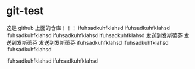 # git-test
这是 github 上面的仓库！！！
ifuhsadkuhfklahsd
ifuhsadkuhfklahsd
ifuhsadkuhfklahsd
ifuhsadkuhfklahsd
ifuhsadkuhfklahsd
发送到发斯蒂芬
发送到发斯蒂芬
发送到发斯蒂芬
ifuhsadkuhfklahsd
ifuhsadkuhfklahsd
ifuhsadkuhfklahsd

ifuhsadkuhfklahsd
ifuhsadkuhfklahsd